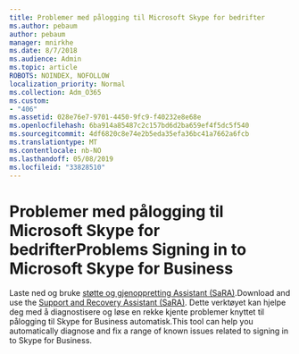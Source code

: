 ```yaml
---
title: Problemer med pålogging til Microsoft Skype for bedrifter
ms.author: pebaum
author: pebaum
manager: mnirkhe
ms.date: 8/7/2018
ms.audience: Admin
ms.topic: article
ROBOTS: NOINDEX, NOFOLLOW
localization_priority: Normal
ms.collection: Adm_O365
ms.custom:
- "406"
ms.assetid: 028e76e7-9701-4450-9fc9-f40232e8e68e
ms.openlocfilehash: 6ba914a85487c2c157bd6d2ba659ef4f5dc5f540
ms.sourcegitcommit: 4df6820c8e74e2b5eda35efa36bc41a7662a6fcb
ms.translationtype: MT
ms.contentlocale: nb-NO
ms.lasthandoff: 05/08/2019
ms.locfileid: "33828510"
---
```

# <a name="problems-signing-in-to-microsoft-skype-for-business"></a><span data-ttu-id="3bc17-102">Problemer med pålogging til Microsoft Skype for bedrifter</span><span class="sxs-lookup"><span data-stu-id="3bc17-102">Problems Signing in to Microsoft Skype for Business</span></span>

<span data-ttu-id="3bc17-103">Laste ned og bruke [støtte og gjenoppretting Assistant (SaRA)](https://aka.ms/SaRA-SkypeForBusinessSignIn).</span><span class="sxs-lookup"><span data-stu-id="3bc17-103">Download and use the [Support and Recovery Assistant (SaRA)](https://aka.ms/SaRA-SkypeForBusinessSignIn).</span></span> <span data-ttu-id="3bc17-104">Dette verktøyet kan hjelpe deg med å diagnostisere og løse en rekke kjente problemer knyttet til pålogging til Skype for Business automatisk.</span><span class="sxs-lookup"><span data-stu-id="3bc17-104">This tool can help you automatically diagnose and fix a range of known issues related to signing in to Skype for Business.</span></span>